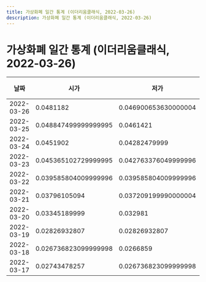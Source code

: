 ```yaml
---
title: 가상화폐 일간 통계 (이더리움클래식, 2022-03-26)
description: 가상화폐 일간 통계 (이더리움클래식, 2022-03-26)
---
```


가상화폐 일간 통계 (이더리움클래식, 2022-03-26)
===

|날짜|시가|저가|고가|종가|비고|
|--|--|--|--|--|--|
|2022-03-26|0.0481182|0.046900653630000004|0.0481182|0.047682419850000005|    |
|2022-03-25|0.048847499999999995|0.0461421|0.05038327922|0.04618218|    |
|2022-03-24|0.0451902|0.04282479999|0.05014747678|0.04902365|    |
|2022-03-23|0.045365102729999995|0.042763376049999996|0.04905931849|0.04550082|    |
|2022-03-22|0.039585804009999996|0.039585804009999996|0.04784989986|0.04569440985|    |
|2022-03-21|0.03796105094|0.037209199990000004|0.043163673109999995|0.03958580403|    |
|2022-03-20|0.03345189999|0.032981|0.04029253469|0.03796105094|    |
|2022-03-19|0.02826932807|0.02826932807|0.033034|0.033000966|    |
|2022-03-18|0.026736823099999998|0.0266859|0.0280391|0.027684029370000002|    |
|2022-03-17|0.02743478257|0.026736823099999998|0.02781512185|0.026736823099999998|    |
